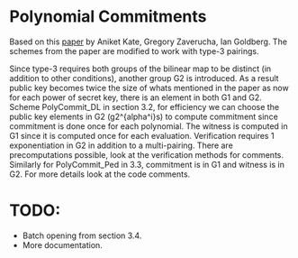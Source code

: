 # Polynomial Commitments

Based on this [paper](https://pdfs.semanticscholar.org/31eb/add7a0109a584cfbf94b3afaa3c117c78c91.pdf) by Aniket Kate, 
Gregory Zaverucha, Ian Goldberg. The schemes from the paper are modified to work with type-3 pairings.

Since type-3 requires both groups of the bilinear map to be distinct (in addition to other conditions), another group G2 is 
introduced. As a result public key becomes twice the size of whats mentioned in the paper as now for each power of secret key, 
there is an element in both G1 and G2.  
Scheme PolyCommit_DL in section 3.2, for efficiency we can choose the public key elements in G2 (g2^{alpha^i}s) to compute commitment 
since commitment is done once for each polynomial. The witness is computed in G1 since it is computed once 
for each evaluation. Verification requires 1 exponentiation in G2 in addition to a multi-pairing. There are precomputations possible, 
look at the verification methods for comments.  
Similarly for PolyCommit_Ped in 3.3, commitment is in G1 and witness is in G2.
For more details look at the code comments.

# TODO:
- Batch opening from section 3.4.
- More documentation.
